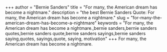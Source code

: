 +++
author = "Bernie Sanders"
title = "For many, the American dream has become a nightmare."
description = "the best Bernie Sanders Quote: For many, the American dream has become a nightmare."
slug = "for-many-the-american-dream-has-become-a-nightmare"
keywords = "For many, the American dream has become a nightmare.,bernie sanders,bernie sanders quotes,bernie sanders quote,bernie sanders sayings,bernie sanders saying,quotes, sayings,quote, saying, motivation"
+++
For many, the American dream has become a nightmare.
